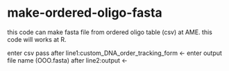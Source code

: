 # make-ordered-oligo-fasta
this code can make fasta file from ordered oligo table (csv) at AME.
this code will works at R.

enter csv pass after line1:custom_DNA_order_tracking_form <- 
enter output file name (OOO.fasta) after line2:output <- 
